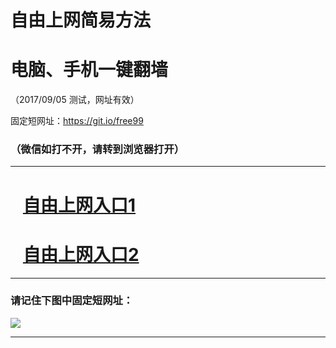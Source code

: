 ﻿# 自由上网简易方法

# 电脑、手机一键翻墙

（2017/09/05 测试，网址有效）

固定短网址：https://git.io/free99

### （微信如打不开，请转到浏览器打开）


***





# &nbsp;&nbsp; <a href="http://ft883720531.fwq-tz1001.xyz/fwqtz01.html?t=090500131173 " target="_blank">自由上网入口1</a>
# &nbsp;&nbsp; <a href="http://ft755419033.fwq-tz1002.xyz/fwqtz02.html?t=090500116763 " target="_blank">自由上网入口2</a>
***

### 请记住下图中固定短网址：

<img src="https://s3-us-west-2.amazonaws.com/fwq-1001/yjfq-20170905okok.png" /> 


***

